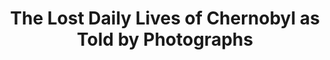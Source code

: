---
title:  "The Lost Daily Lives of Chernobyl as Told by Photographs"
category: ['people']
classes: ['embed','iframe']
excerpt: "Comparing photographs in the following themes: Government, Youth, Technology, Religion, and Scenery. "
description: "This project aims to highlight the changes in survivors' daily lives through examining photographs that were taken before and after Chernobyl. By combining photographs that capture aspects of people’s lives that do not fully get incorporated into literature or media, I aim to allow the viewer’s interpretation to further uncover changes Chernobyl brought to the victims of the accident. "
header: 
    teaser: assets/images/tolentino.png
contributors:
    - name: Larissa
      bio: ""
embed:
    type: timeline
    id: 1QYrvBeKUVTqNWXTuluDbM_SFIgM5Uj0hDu7sGYZbN-A
    url: https://cdn.knightlab.com/libs/timeline3/latest/embed/index.html?source=1QYrvBeKUVTqNWXTuluDbM_SFIgM5Uj0hDu7sGYZbN-A&font=Default&lang=en&initial_zoom=2&height=650
---